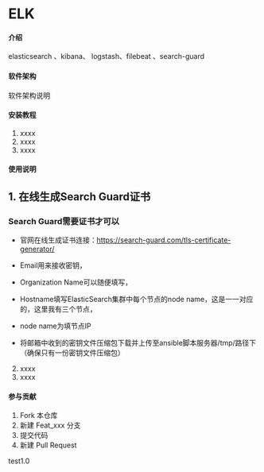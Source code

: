 # ELK

#### 介绍
elasticsearch 、kibana、 logstash、filebeat 、search-guard

#### 软件架构
软件架构说明


#### 安装教程

1. xxxx
2. xxxx
3. xxxx

#### 使用说明

## 1. 在线生成Search Guard证书
### Search Guard需要证书才可以

* 官网在线生成证书连接：https://search-guard.com/tls-certificate-generator/

* Email用来接收密钥，
* Organization Name可以随便填写，
* Hostname填写ElasticSearch集群中每个节点的node name，这是一一对应的，这里我有三个节点，
* node name为填节点IP
* 将邮箱中收到的密钥文件压缩包下载并上传至ansible脚本服务器/tmp/路径下（确保只有一份密钥文件压缩包）




2. xxxx
3. xxxx

#### 参与贡献

1. Fork 本仓库
2. 新建 Feat_xxx 分支
3. 提交代码
4. 新建 Pull Request

test1.0
